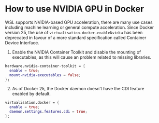 # How to use NVIDIA GPU in Docker

WSL supports NVIDIA-based GPU acceleration, there are many use cases including
machine learning or general compute acceleration. Since Docker version 25, the
use of `virtualisation.docker.enableNvidia` has been deprecated in favour of a
more standard specification called Container Device Interface.

1. Enable the NVIDIA Container Toolkit and disable the mounting of executables,
   as this will cause an problem related to missing libraries.

```nix
hardware.nvidia-container-toolkit = {
  enable = true;
  mount-nvidia-executables = false;
};
```

2. As of Docker 25, the Docker daemon doesn't have the CDI feature enabled by
   default.

```nix
virtualisation.docker = {
  enable = true;
  daemon.settings.features.cdi = true;
};
```
